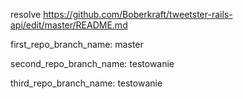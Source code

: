 resolve https://github.com/Boberkraft/tweetster-rails-api/edit/master/README.md

first_repo_branch_name: master


second_repo_branch_name: testowanie


third_repo_branch_name: testowanie


